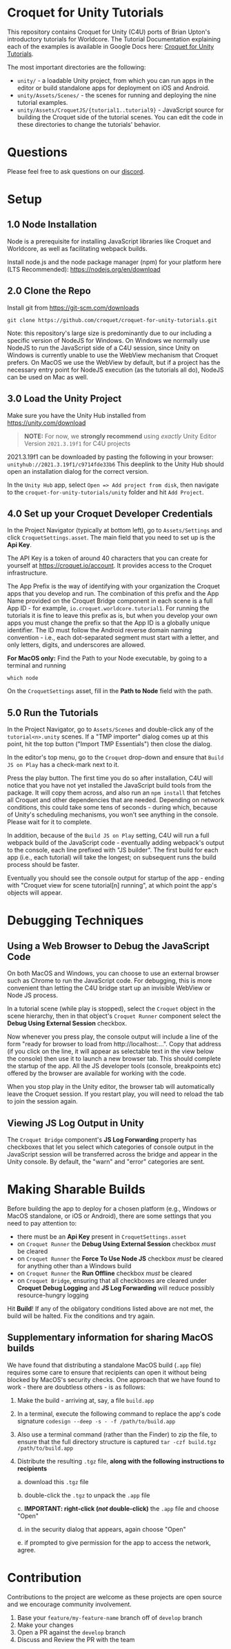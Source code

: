 # Croquet for Unity Tutorials

This repository contains Croquet for Unity (C4U) ports of Brian Upton's introductory tutorials for Worldcore. The Tutorial Documentation explaining each of the examples is available in Google Docs here: [Croquet for Unity Tutorials](https://docs.google.com/document/d/1XXBRe3H6pRdbKw7pfVStnIfaOzQd3d1A7DseA7kEobI/edit?usp=sharing).

The most important directories are the following:
* `unity/` - a loadable Unity project, from which you can run apps in the editor or build standalone apps for deployment on iOS and Android.
* `unity/Assets/Scenes/` - the scenes for running and deploying the nine tutorial examples.
* `unity/Assets/CroquetJS/{tutorial1..tutorial9}` - JavaScript source for building the Croquet side of the tutorial scenes.  You can edit the code in these directories to change the tutorials' behavior.

# Questions
Please feel free to ask questions on our [discord](https://croquet.io/discord).

# Setup

## 1.0 Node Installation
Node is a prerequisite for installing JavaScript libraries like Croquet and Worldcore, as well as facilitating webpack builds.

Install node.js and the node package manager (npm) for your platform here (LTS Recommended): https://nodejs.org/en/download


## 2.0 Clone the Repo
Install git from https://git-scm.com/downloads

```
git clone https://github.com/croquet/croquet-for-unity-tutorials.git
```

Note: this repository's large size is predominantly due to our including a specific version of NodeJS for Windows.  On Windows we normally use NodeJS to run the JavaScript side of a C4U session, since Unity on Windows is currently unable to use the WebView mechanism that Croquet prefers.  On MacOS we use the WebView by default, but if a project has the necessary entry point for NodeJS execution (as the tutorials all do), NodeJS can be used on Mac as well.

## 3.0 Load the Unity Project
Make sure you have the Unity Hub installed from
https://unity.com/download

 > **NOTE:** For now, we **strongly recommend** using _exactly_ Unity Editor Version `2021.3.19f1` for C4U projects

2021.3.19f1 can be downloaded by pasting the following in your browser: `unityhub://2021.3.19f1/c9714fde33b6`  This deeplink to the Unity Hub should open an installation dialog for the correct version.

In the `Unity Hub` app, select `Open => Add project from disk`, then navigate to the `croquet-for-unity-tutorials/unity` folder and hit `Add Project`.

## 4.0 Set up your Croquet Developer Credentials

In the Project Navigator (typically at bottom left), go to `Assets/Settings` and click `CroquetSettings.asset`.  The main field that you need to set up is the **Api Key**.

The API Key is a token of around 40 characters that you can create for yourself at https://croquet.io/account.  It provides access to the Croquet infrastructure.

The App Prefix is the way of identifying with your organization the Croquet apps that you develop and run.  The combination of this prefix and the App Name provided on the Croquet Bridge component in each scene is a full App ID - for example, `io.croquet.worldcore.tutorial1`.  For running the tutorials it is fine to leave this prefix as is, but when you develop your own apps you must change the prefix so that the App ID is a globally unique identifier.  The ID must follow the Android reverse domain naming convention - i.e., each dot-separated segment must start with a letter, and only letters, digits, and underscores are allowed.

**For MacOS only:** Find the Path to your Node executable, by going to a terminal and running
```
which node
```
On the `CroquetSettings` asset, fill in the **Path to Node** field with the path.



## 5.0 Run the Tutorials
In the Project Navigator, go to `Assets/Scenes` and double-click any of the `tutorial<n>.unity` scenes.  If a "TMP importer" dialog comes up at this point, hit the top button ("Import TMP Essentials") then close the dialog.

In the editor's top menu, go to the `Croquet` drop-down and ensure that `Build JS on Play` has a check-mark next to it.

Press the play button.  The first time you do so after installation, C4U will notice that you have not yet installed the JavaScript build tools from the package.  It will copy them across, and also run an `npm install` that fetches all Croquet and other dependencies that are needed.  Depending on network conditions, this could take some tens of seconds - during which, because of Unity's scheduling mechanisms, you won't see anything in the console.  Please wait for it to complete.

In addition, because of the `Build JS on Play` setting, C4U will run a full webpack build of the JavaScript code - eventually adding webpack's output to the console, each line prefixed with "JS builder".  The first build for each app (i.e., each tutorial) will take the longest; on subsequent runs the build process should be faster.

Eventually you should see the console output for startup of the app - ending with "Croquet view for scene tutorial[n] running", at which point the app's objects will appear.

# Debugging Techniques
## Using a Web Browser to Debug the JavaScript Code

On both MacOS and Windows, you can choose to use an external browser such as Chrome to run the JavaScript code.  For debugging, this is more convenient than letting the C4U bridge start up an invisible WebView or Node JS process.

In a tutorial scene (while play is stopped), select the `Croquet` object in the scene hierarchy, then in that object's `Croquet Runner` component select the **Debug Using External Session** checkbox.

Now whenever you press play, the console output will include a line of the form "ready for browser to load from http://localhost:...".  Copy that address (if you click on the line, it will appear as selectable text in the view below the console) then use it to launch a new browser tab.  This should complete the startup of the app. All the JS developer tools (console, breakpoints etc) offered by the browser are available for working with the code.

When you stop play in the Unity editor, the browser tab will automatically leave the Croquet session.  If you restart play, you will need to reload the tab to join the session again.

## Viewing JS Log Output in Unity
The `Croquet Bridge` component's **JS Log Forwarding** property has checkboxes that let you select which categories of console output in the JavaScript session will be transferred across the bridge and appear in the Unity console.  By default, the "warn" and "error" categories are sent.

# Making Sharable Builds
Before building the app to deploy for a chosen platform (e.g., Windows or MacOS standalone, or iOS or Android), there are some settings that you need to pay attention to:

* there must be an **Api Key** present in `CroquetSettings.asset`
* on `Croquet Runner` the **Debug Using External Session** checkbox _must_ be cleared
* on `Croquet Runner` the **Force To Use Node JS** checkbox _must_ be cleared for anything other than a Windows build
* on `Croquet Runner` the **Run Offline** checkbox _must_ be cleared
* on `Croquet Bridge`, ensuring that all checkboxes are cleared under **Croquet Debug Logging** and **JS Log Forwarding** will reduce possibly resource-hungry logging

Hit **Build**!  If any of the obligatory conditions listed above are not met, the build will be halted.  Fix the conditions and try again.

## Supplementary information for sharing MacOS builds

We have found that distributing a standalone MacOS build (`.app` file) requires some care to ensure that recipients can open it without being blocked by MacOS's security checks. One approach that we have found to work - there are doubtless others - is as follows:

1. Make the build - arriving at, say, a file `build.app`
2. In a terminal, execute the following command to replace the app's code signature
    `codesign --deep -s - -f /path/to/build.app`
3. Also use a terminal command (rather than the Finder) to zip the file, to ensure that the full directory structure is captured
    `tar -czf build.tgz /path/to/build.app`
4. Distribute the resulting `.tgz` file, **along with the following instructions to recipients**

    a. download this `.tgz` file

    b. double-click the `.tgz` to unpack the `.app` file

    c. **IMPORTANT: right-click (_not_ double-click)** the `.app` file and choose "Open"

    d. in the security dialog that appears, again choose "Open"

    e. if prompted to give permission for the app to access the network, agree.


# Contribution
Contributions to the project are welcome as these projects are open source and we encourage community involvement.

1. Base your `feature/my-feature-name` branch off of `develop` branch
2. Make your changes
3. Open a PR against the `develop` branch
4. Discuss and Review the PR with the team
